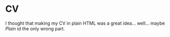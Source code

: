 # CV
I thought that making my CV in plain HTML was a great idea... well... maybe *Plain* id the only wrong part.
